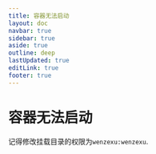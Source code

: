 ```yaml
---
title: 容器无法启动
layout: doc
navbar: true
sidebar: true
aside: true
outline: deep
lastUpdated: true
editLink: true
footer: true
---
```


# 容器无法启动

记得修改挂载目录的权限为`wenzexu:wenzexu`.
